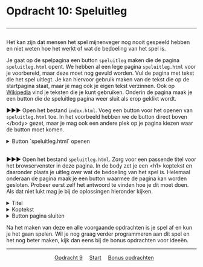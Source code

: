 # Opdracht 10: Speluitleg<hr>

Het kan zijn dat mensen het spel mijnenveger nog nooit gespeeld hebben en niet weten hoe het werkt of wat de bedoeling van het spel  is.

Je gaat op de spelpagina een button `speluitleg` maken die de pagina `speluitleg.html` opent. We hebben al een lege pagina `speluitleg.html` voor je voorbereid, maar deze moet nog gevuld worden. Vul de pagina met tekst die het spel uitlegt. Je kan hiervoor gebruik maken van de tekst die op de startpagina staat, maar je mag ook je eigen tekst verzinnen. Ook op [Wikipedia](https://nl.wikipedia.org/wiki/Mijnenveger_(spel)) vind je teksten die je kunt gebruiken. Onderin de pagina maak je een button die de speluitleg pagina weer sluit als erop geklikt wordt.

▶▶▶ Open het bestand `index.html`. Voeg een button voor het openen van `speluitleg.html` toe. In het voorbeeld hebben we de button direct boven &lt;/body&gt; gezet, maar je mag ook een andere plek op je pagina kiezen waar de button moet komen.

<details>
<summary>Button `speluitleg.html` openen</summary>
Onderstaande button opent de speluitleg pagina in een nieuw venster.
>&lt;form action="speluitleg.html" method="get" target="_blank"&gt;  
&emsp;&lt;button type="submit"&gt;Speluitleg&lt;/button&gt;  
&lt;/form&gt;  
</details>
<br>


▶▶▶ Open het bestand `speluitleg.html`. Zorg voor een passende titel voor het browservenster in deze pagina. In de body zet je een &lt;h1&gt; koptekst en daaronder plaats je uitleg over wat de bedoeling van het spel is. Helemaal onderaan de pagina maak je een button waarmee de pagina kan worden gesloten. Probeer eerst zelf het antwoord te vinden hoe je dit moet doen. Als dat niet lukt mag je bij de oplossingen hieronder kijken.

<details>
<summary>Titel</summary>
Zoek de regel met &lt;title&gt; &lt;/title&gt; en geef de pagina een goede titel.
>&lt;title&gt;Mijnenveger speluitleg&lt;/title&gt;
</details>

<details>
<summary>Koptekst</summary>
De koptekst moet in de body (tussen &lt;body&gt; en &lt;/body&gt;) komen.
>&lt;h1&gt;Mijnenveger speluitleg&lt;/h1&gt;
</details>

<details>
<summary>Button pagina sluiten</summary>
Onderstaande button sluit de pagina.
>&lt;input type="button" value="Sluit deze pagina" onclick="self.close()"&gt;  
</details>

Na het maken van deze en alle voorgaande opdrachten is je spel af en kun je het gaan spelen. Wil je nog graag verder programmeren aan dit spel en het nog beter maken, kijk dan eens bij de bonus opdrachten voor ideeën.

<hr>
<center>
&emsp;<a href="./mijnenveger-opdracht9.md">Opdracht 9</a>
&emsp;<a href="./Instructies.md">Start</a> 
&emsp;<a href="./mijnenveger-bonus.md">Bonus opdrachten</a>
</center>



